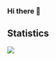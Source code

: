 ### Hi there 👋

<!--
**vanilson/vanilson** is a ✨ _special_ ✨ repository because its `README.md` (this file) appears on your GitHub profile.

Here are some ideas to get you started:

- 🔭 I’m currently working on ...
- 🌱 I’m currently learning ...
- 👯 I’m looking to collaborate on ...
- 🤔 I’m looking for help with ...
- 💬 Ask me about ...
- 📫 How to reach me: ...
- 😄 Pronouns: ...
- ⚡ Fun fact: ...
-->

## Statistics
<img src="https://github-readme-stats.vercel.app/api?username=vanilson&theme=light&count_private=true&hide=stars,prs,issues,contribs&show_icons=true&include_all_commits">
